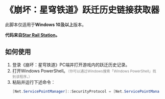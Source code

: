 # 《崩坏：星穹铁道》跃迁历史链接获取器
此脚本仅适用于**Windows 10及以上**版本。

__代码来自[Star Rail Station](https://gist.github.com/Star-Rail-Station/2512df54c4f35d399cc9abbde665e8f0)。__

## 如何使用
1. 登录《崩坏：星穹铁道》PC端并打开游戏内的跃迁历史记录。
2. 打开Windows PowerShell。<small><font color="gray">（你可以通过Windows搜索「Windows PowerShell」找到该程序。）</font></small>
3. 粘贴并运行下述命令：
   ```powershell
   [Net.ServicePointManager]::SecurityProtocol = [Net.ServicePointManager]::SecurityProtocol -bor [Net.SecurityProtocolType]::Tls12; Invoke-Expression (New-Object Net.WebClient).DownloadString("https://gitee.com/xyz8848/StarRail-Warp-History-Url-Grabbers/raw/main/get_warp_link_cn.ps1")
   ```
